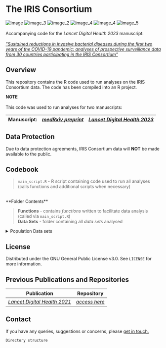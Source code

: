 # The IRIS Consortium
![image](https://img.shields.io/static/v1?label=Languages&message=1&color=blue&?style=plastic&logo=appveyor)
![image_3](https://img.shields.io/static/v1?label=Coding%20Language&message=R&color=blueviolet&?style=plastic&logo=appveyor)
![image_2](https://img.shields.io/static/v1?label=Last%20Repo%20Update&message=22%20March%202023&color=green&?style=plastic&logo=appveyor)
![image_4](https://img.shields.io/static/v1?label=Repo%20Status&message=Active&color=green&?style=plastic&logo=appveyor)
![image_4](https://img.shields.io/static/v1?label=Progress&message=Updating&color=red&?style=plastic&logo=appveyor)
![image_5](https://img.shields.io/static/v1?label=Data%20Sets&message=Unavailable&color=inactive&?style=plastic&logo=appveyor)
<br>
<br> Accompanying code for the *Lancet Digital Health 2023* manuscript:
<br> 
<br> [*"Sustained reductions in invasive bacterial diseases during the first two years of the COVID-19 pandemic: analyses of prospective surveillance data from 30 countries participating in the IRIS Consortium"*](https://this-page-intentionally-left-blank.org/)

## Overview
This repository contains the R code used to run analyses on the IRIS Consortium data. The code has been compiled into an R project. 

**NOTE**
<br>
<br> This code was used to run analyses for two manuscripts:

|**Manuscript:**|[*medRxiv preprint*](https://www.medrxiv.org/content/10.1101/2022.12.16.22283251v1)|[*Lancet Digital Health 2023*](https://this-page-intentionally-left-blank.org/)|
|----------|------------|----------|


## Data Protection
Due to data protection agreements, IRIS Consortium data will **NOT** be made available to the public.
## Codebook
> `main_script.R` - R script containing code used to run all analyses (calls functions and additional scripts when necessary)
<br>
**Folder Contents**

> **Functions** - contains *functions* written to facilitate data analysis (called via `main_script.R`)
> <br>
> **Data Sets** - folder containing all *data sets* analysed
<details>
<summary>Population Data sets</summary>
1. World Bank population estimates available [here.](https://data.worldbank.org/indicator/SP.POP.TOTL)
2. Office for National Statistics (UK) available [here.](https://www.ons.gov.uk/timeseriestool?topic=/peoplepopulationandcommunity/populationandmigration/populationestimates/timeseries) 
</details>

## License
Distributed under the GNU General Public License v3.0. See `LICENSE` for more information.
## Previous Publications and Repositories
|**Publication**|**Repository**|
|--------------|-----------------|
|[*Lancet Digital Health 2021*](https://www.thelancet.com/journals/landig/article/PIIS2589-7500(21)00077-7/fulltext)|[*access here*](https://github.com/brueggemann-lab/iris-ldh-2020)|
## Contact
If you have any queries, suggestions or concerns, please [get in touch.](mailto:iris@ndph.ox.ac.uk)
```
Directory structure

```
